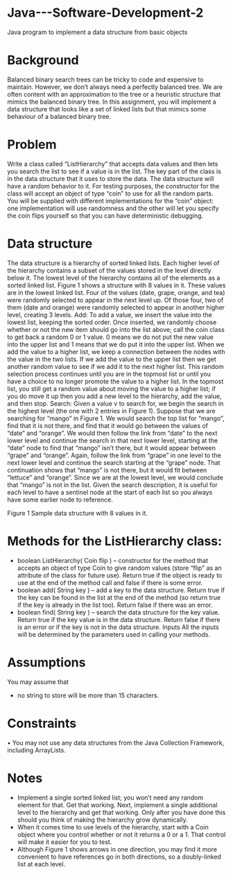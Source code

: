# Java---Software-Development-2
Java program to implement a data structure from basic objects

Background
============
Balanced binary search trees can be tricky to code and expensive to maintain. However, we
don’t always need a perfectly balanced tree. We are often content with an approximation to
the tree or a heuristic structure that mimics the balanced binary tree.
In this assignment, you will implement a data structure that looks like a set of linked lists but
that mimics some behaviour of a balanced binary tree.

Problem
===========
Write a class called “ListHierarchy” that accepts data values and then lets you search the list to
see if a value is in the list. The key part of the class is in the data structure that it uses to store
the data.
The data structure will have a random behavior to it. For testing purposes, the constructor for
the class will accept an object of type “coin” to use for all the random parts. You will be
supplied with different implementations for the “coin” object: one implementation will use
randomness and the other will let you specify the coin flips yourself so that you can have
deterministic debugging.

Data structure
=================
The data structure is a hierarchy of sorted linked lists. Each higher level of the hierarchy
contains a subset of the values stored in the level directly below it. The lowest level of the
hierarchy contains all of the elements as a sorted linked list.
Figure 1 shows a structure with 8 values in it. These values are in the lowest linked list. Four of
the values (date, grape, orange, and tea) were randomly selected to appear in the next level up.
Of those four, two of them (date and orange) were randomly selected to appear in another
higher level, creating 3 levels.
Add: To add a value, we insert the value into the lowest list, keeping the sorted order. Once
inserted, we randomly choose whether or not the new item should go into the list above; call
the coin class to get back a random 0 or 1 value. 0 means we do not put the new value into the
upper list and 1 means that we do put it into the upper list. When we add the value to a higher
list, we keep a connection between the nodes with the value in the two lists.
If we add the value to the upper list then we get another random value to see if we add it to the
next higher list. This random selection process continues until you are in the topmost list or
until you have a choice to no longer promote the value to a higher list. In the topmost list, you
still get a random value about moving the value to a higher list; if you do move it up then you
add a new level to the hierarchy, add the value, and then stop.
Search: Given a value v to search for, we begin the search in the highest level (the one with 2
entries in Figure 1). Suppose that we are searching for “mango” in Figure 1. We would search
the top list for “mango”, find that it is not there, and find that it would go between the values
of “date” and “orange”. We would then follow the link from “date” to the next lower level and
continue the search in that next lower level, starting at the “date” node to find that “mango”
isn’t there, but it would appear between “grape” and “orange”. Again, follow the link from
“grape” in one level to the next lower level and continue the search starting at the “grape”
node. That continuation shows that “mango” is not there, but it would fit between “lettuce”
and “orange”. Since we are at the lowest level, we would conclude that “mango” is not in the
list.
Given the search description, it is useful for each level to have a sentinel node at the start of
each list so you always have some earlier node to reference.

Figure 1 Sample data structure with 8 values in it.

Methods for the ListHierarchy class:
====================================
- boolean ListHierarchy( Coin flip ) – constructor for the method that accepts an object of
type Coin to give random values (store “flip” as an attribute of the class for future use).
Return true if the object is ready to use at the end of the method call and false if there is
some error.
- boolean add( String key ) – add a key to the data structure. Return true if the key can be
found in the list at the end of the method (so return true if the key is already in the list
too). Return false if there was an error.
- boolean find( String key ) – search the data structure for the key value. Return true if
the key value is in the data structure. Return false if there is an error or if the key is not
in the data structure.
Inputs
All the inputs will be determined by the parameters used in calling your methods.

Assumptions
==============
You may assume that
- no string to store will be more than 15 characters.

Constraints
============
• You may not use any data structures from the Java Collection Framework, including
ArrayLists.


Notes
==========
- Implement a single sorted linked list; you won’t need any
random element for that. Get that working. Next, implement a single additional level
to the hierarchy and get that working. Only after you have done this should you think of
making the hierarchy grow dynamically.
- When it comes time to use levels of the hierarchy, start with a Coin object where you
control whether or not it returns a 0 or a 1. That control will make it easier for you to
test.
- Although Figure 1 shows arrows in one direction, you may find it more convenient to
have references go in both directions, so a doubly-linked list at each level.
